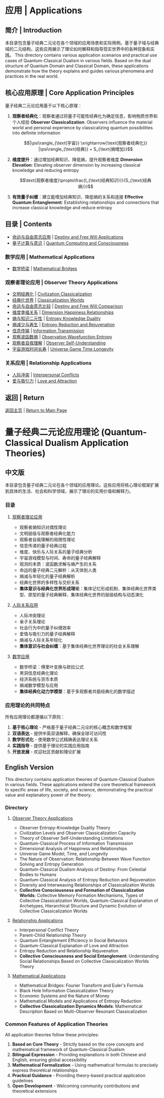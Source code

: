# 应用 | Applications

## 简介 | Introduction

本目录包含量子经典二元论在各个领域的应用场景和实际用例。基于量子域与经典域的二元结构，这些应用展示了理论如何解释和指导现实世界中的各种现象和实践。
This directory contains various application scenarios and practical use cases of Quantum-Classical Dualism in various fields. Based on the dual structure of Quantum Domain and Classical Domain, these applications demonstrate how the theory explains and guides various phenomena and practices in the real world.

## 核心应用原理 | Core Application Principles

量子经典二元论应用基于以下核心原理：

1. **观察者经典化**：观察者通过将量子可能性经典化为确定信息，影响物质世界和个人经验
   **Observer Classicalization**: Observers influence the material world and personal experience by classicalizing quantum possibilities into definite information

   $$|\psi\rangle_{\text{宇宙}} \xrightarrow{\text{观察者经典化}} |\psi\rangle_{\text{经典}} + S_{\text{熵增加}}$$

2. **维度提升**：通过增加经典知识、降低熵，提升观察者维度
   **Dimension Elevation**: Elevating observer dimension by increasing classical knowledge and reducing entropy

   $$\text{观察者维度}\propto\frac{I_{\text{经典知识}}}{S_{\text{经典熵}}}$$

3. **有效量子纠缠**：建立能增加经典知识、降低熵的关系和连接
   **Effective Quantum Entanglement**: Establishing relationships and connections that increase classical knowledge and reduce entropy

## 目录 | Contents

- [命运与自由意志应用](./destiny_free_will_applications.md) | [Destiny and Free Will Applications](./destiny_free_will_applications.md)
- [量子计算与意识](./quantum_computing_consciousness.md) | [Quantum Computing and Consciousness](./quantum_computing_consciousness.md)

### 数学应用 | Mathematical Applications
- [数学桥梁](./mathematics/mathematical_bridges.md) | [Mathematical Bridges](./mathematics/mathematical_bridges.md)

### 观察者理论应用 | Observer Theory Applications
- [文明经典化](./observer_theory/civilization_classicalization.md) | [Civilization Classicalization](./observer_theory/civilization_classicalization.md)
- [经典化世界](./observer_theory/classicalization_worlds.md) | [Classicalization Worlds](./observer_theory/classicalization_worlds.md)
- [命运与自由意志比较](./observer_theory/destiny_free_will_comparison.md) | [Destiny and Free Will Comparison](./observer_theory/destiny_free_will_comparison.md)
- [维度幸福关系](./observer_theory/dimension_happiness_relationships.md) | [Dimension Happiness Relationships](./observer_theory/dimension_happiness_relationships.md)
- [熵与知识二元性](./observer_theory/entropy_knowledge_duality.md) | [Entropy Knowledge Duality](./observer_theory/entropy_knowledge_duality.md)
- [熵减少与再生](./observer_theory/entropy_reduction_rejuvenation.md) | [Entropy Reduction and Rejuvenation](./observer_theory/entropy_reduction_rejuvenation.md)
- [信息传输](./observer_theory/information_transmission.md) | [Information Transmission](./observer_theory/information_transmission.md)
- [观察波函数熵](./observer_theory/observation_wavefunction_entropy.md) | [Observation Wavefunction Entropy](./observer_theory/observation_wavefunction_entropy.md)
- [观察者自我理解](./observer_theory/observer_self_understanding.md) | [Observer Self-Understanding](./observer_theory/observer_self_understanding.md)
- [宇宙游戏时间长寿](./observer_theory/universe_game_time_longevity.md) | [Universe Game Time Longevity](./observer_theory/universe_game_time_longevity.md)

### 关系应用 | Relationship Applications
- [人际冲突](./relationships/interpersonal_conflicts.md) | [Interpersonal Conflicts](./relationships/interpersonal_conflicts.md)
- [爱与吸引力](./relationships/love_attraction.md) | [Love and Attraction](./relationships/love_attraction.md)

## 返回 | Return

[返回主页](../README.md) | [Return to Main Page](../README.md)

# 量子经典二元论应用理论 (Quantum-Classical Dualism Application Theories)

## 中文版

本目录包含量子经典二元论在各个领域的应用理论。这些应用将核心理论框架扩展到具体的生活、社会和科学领域，展示了理论的实用价值和解释力。

### 目录

1. [观察者理论应用](observer_theory/README.md)
   - 观察者熵知识对偶性理论
   - 文明层级与观察者经典化能力
   - 观察者自我理解的局限性理论
   - 信息传递的量子经典过程
   - 维度、快乐与人际关系的量子经典分析
   - 宇宙游戏模型与时间、寿命的量子经典解释
   - 观测的本质：波函数求解与熵产生的关系
   - 命运的量子经典二元解析：从天体到人类
   - 熵减与年轻化的量子经典解析
   - 经典化世界的多样性与交织关系
   - **集体意识与经典化世界形成理论**：集体记忆形成机制、集体经典化世界类型、原型的量子经典解释、集体经典化世界的层级结构与动态演化

2. [人际关系应用](relationships/README.md)
   - 人际冲突理论
   - 亲子关系理论
   - 社会行为中的量子纠缠效率
   - 爱情与吸引力的量子经典解释
   - 熵减与人际关系年轻化
   - **集体意识与社会纠缠**：基于集体经典化世界理论的社会关系理解

3. [数学应用](mathematics/README.md)
   - 数学桥梁：傅里叶变换与欧拉公式
   - 黑洞信息经典化理论
   - 经济系统与货币本质
   - 熵减数学模型与应用
   - **集体经典化动力学模型**：基于多观察者共振经典化的数学描述

### 应用理论的共同特点

所有应用理论都遵循以下原则：

1. **基于核心理论** - 严格基于量子经典二元论的核心概念和数学框架
2. **双语表达** - 提供中英双语解释，确保全球可访问性
3. **数学形式化** - 使用数学公式精确表达理论关系
4. **实践指导** - 提供基于理论的实践应用指南
5. **开放发展** - 欢迎社区贡献和理论扩展

## English Version

This directory contains application theories of Quantum-Classical Dualism in various fields. These applications extend the core theoretical framework to specific areas of life, society, and science, demonstrating the practical value and explanatory power of the theory.

### Directory

1. [Observer Theory Applications](observer_theory/README.md)
   - Observer Entropy-Knowledge Duality Theory
   - Civilization Levels and Observer Classicalization Capacity
   - Theory of Observer Self-Understanding Limitations
   - Quantum-Classical Process of Information Transmission
   - Dimensional Analysis of Happiness and Relationships
   - Universe Game Model, Time, and Longevity
   - The Nature of Observation: Relationship Between Wave Function Solving and Entropy Generation
   - Quantum-Classical Dualism Analysis of Destiny: From Celestial Bodies to Humans
   - Quantum-Classical Analysis of Entropy Reduction and Rejuvenation
   - Diversity and Interweaving Relationships of Classicalization Worlds
   - **Collective Consciousness and Formation of Classicalization Worlds**: Collective Memory Formation Mechanisms, Types of Collective Classicalization Worlds, Quantum-Classical Explanation of Archetypes, Hierarchical Structure and Dynamic Evolution of Collective Classicalization Worlds

2. [Relationship Applications](relationships/README.md)
   - Interpersonal Conflict Theory
   - Parent-Child Relationship Theory
   - Quantum Entanglement Efficiency in Social Behaviors
   - Quantum-Classical Explanation of Love and Attraction
   - Entropy Reduction and Relationship Rejuvenation
   - **Collective Consciousness and Social Entanglement**: Understanding Social Relationships Based on Collective Classicalization Worlds Theory

3. [Mathematical Applications](mathematics/README.md)
   - Mathematical Bridges: Fourier Transform and Euler's Formula
   - Black Hole Information Classicalization Theory
   - Economic Systems and the Nature of Money
   - Mathematical Models and Applications of Entropy Reduction
   - **Collective Classicalization Dynamics Models**: Mathematical Description Based on Multi-Observer Resonant Classicalization

### Common Features of Application Theories

All application theories follow these principles:

1. **Based on Core Theory** - Strictly based on the core concepts and mathematical framework of Quantum-Classical Dualism
2. **Bilingual Expression** - Providing explanations in both Chinese and English, ensuring global accessibility
3. **Mathematical Formalization** - Using mathematical formulas to precisely express theoretical relationships
4. **Practical Guidance** - Providing theory-based practical application guidelines
5. **Open Development** - Welcoming community contributions and theoretical extensions 